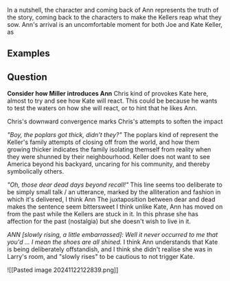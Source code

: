 In a nutshell, the character and coming back of Ann represents the truth of the story, coming back to the characters to make the Kellers reap what they sow.
Ann's arrival is an uncomfortable moment for both Joe and Kate Keller, as 

## Examples





## Question
**Consider how Miller introduces Ann**
Chris kind of provokes Kate here, almost to try and see how Kate will react. This could be because he wants to test the waters on how she will react, or to hint that he likes Ann.

Chris's downward convergence marks Chris's attempts to soften the impact

*"Boy, the poplars got thick, didn't they?"*
The poplars kind of represent the Keller's family attempts of closing off from the world, and how them growing thicker indicates the family isolating themself from reality when they were shunned by their neighbourhood.
Keller does not want to see America beyond his backyard, uncaring for his community, and thereby symbolically others.

*"Oh, those dear dead days beyond recall!"*
This line seems too deliberate to be simply small talk / an utterance, marked by the alliteration and fashion in which it's delivered, I think Ann
The juxtaposition between dear and dead makes the sentence seem bittersweet
I think unlike Kate, Ann has moved on from the past while the Kellers are stuck in it. In this phrase she has affection for the past (nostalgia) but she doesn't wish to live in it.

*ANN \[slowly rising, a little embarrassed]: Well it never occurred to me that you'd ... I mean the shoes are all shined.*
I think Ann understands that Kate is being deliberately offstandish, and 
I think she didn't realise she was in Larry's room, and "slowly rises" to be cautious to not trigger Kate.






![[Pasted image 20241122122839.png]]
